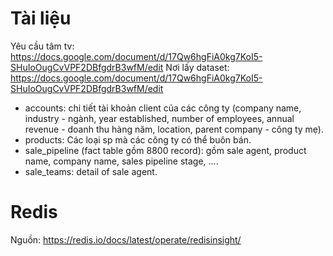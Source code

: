# Tài liệu
Yêu cầu tâm tv: https://docs.google.com/document/d/17Qw6hgFiA0kg7KoI5-SHuIoOugCvVPF2DBfgdrB3wfM/edit
Nơi lấy dataset: https://docs.google.com/document/d/17Qw6hgFiA0kg7KoI5-SHuIoOugCvVPF2DBfgdrB3wfM/edit
- accounts: chi tiết tài khoản client của các công ty (company name, industry - ngành, year established, number of employees, annual revenue - doanh thu hàng năm, location, parent company - công ty mẹ).
- products: Các loại sp mà các công ty có thể buôn bán.
- sale_pipeline (fact table gồm 8800 record): gồm sale agent, product name, company name, sales pipeline stage, ....
- sale_teams: detail of sale agent.

# Redis
Nguồn: https://redis.io/docs/latest/operate/redisinsight/
